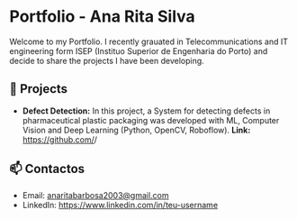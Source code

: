 # Portfolio - Ana Rita Silva
Welcome to my Portfolio. I recently grauated in Telecommunications and IT engineering form ISEP (Instituo Superior de Engenharia do Porto) and decide to share the projects I have been developing. 

## 🚀 Projects

- **Defect Detection:** In this project, a System for detecting defects in pharmaceutical plastic packaging was developed with ML, Computer Vision and Deep Learning (Python, OpenCV, Roboflow). **Link:** https://github.com/<user>/<repo1>


## 📫 Contactos
- Email: anaritabarbosa2003@gmail.com
- LinkedIn: https://www.linkedin.com/in/teu-username
